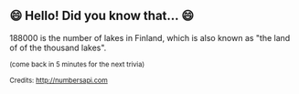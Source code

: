 ## 😄 Hello! Did you know that... 😄
188000 is the number of lakes in Finland, which is also known as "the land of of the thousand lakes".

<sup>(come back in 5 minutes for the next trivia)</sup>


<sup>Credits: http://numbersapi.com</sup>
